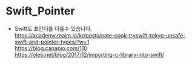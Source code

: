 # Swift_Pointer
- Swift도 포인터를 다룰수 있습니다. <br>
https://academy.realm.io/kr/posts/nate-cook-tryswift-tokyo-unsafe-swift-and-pointer-types/?w=1<br>
https://blog.canapio.com/110<br>
https://oleb.net/blog/2017/12/importing-c-library-into-swift/<br>
